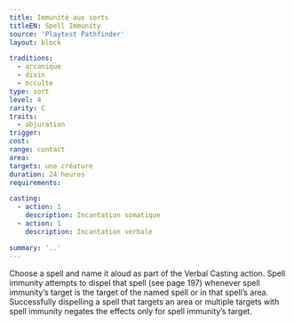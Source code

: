 ```yaml
---
title: Immunité aux sorts
titleEN: Spell Immunity
source: 'Playtest Pathfinder'
layout: block

traditions:
  - arcanique
  - divin
  - occulte
type: sort
level: 4
rarity: C
traits:
  - abjuration
trigger: 
cost: 
range: contact
area: 
targets: une créature
duration: 24 heures
requirements: 

casting:
  - action: 1
    description: Incantation somatique
  - action: 1
    description: Incantation verbale

summary: '..'
---
```

Choose a spell and name it aloud as part of the Verbal Casting action. Spell immunity attempts to dispel that spell (see page 197) whenever spell immunity’s target is the target of the named spell or in that spell’s area. Successfully dispelling a spell that targets an area or multiple targets with spell immunity negates the effects only for spell immunity’s target.